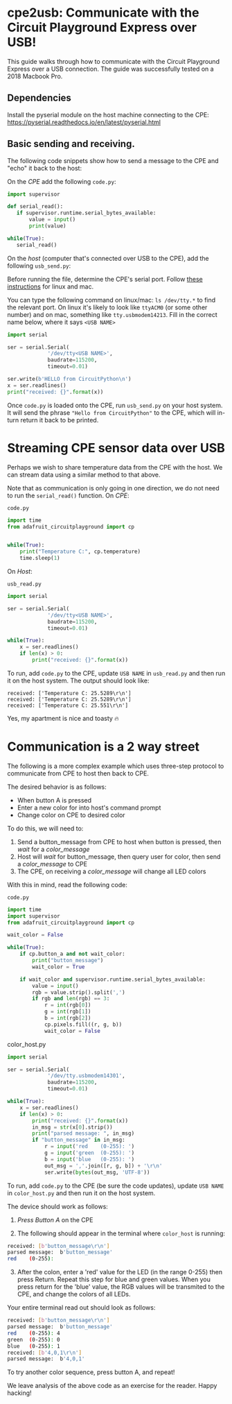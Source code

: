 # cpe2usb: Communicate with the Circuit Playground Express over USB!
This guide walks through how to communicate with the Circuit Playground Express over a USB connection. 
The guide was successfully tested on a 2018 Macbook Pro.

## Dependencies

Install the pyserial module on the host machine connecting to the CPE: https://pyserial.readthedocs.io/en/latest/pyserial.html

## Basic sending and receiving. 
The following code snippets show how to send a message to the CPE and "echo" it back to the host:

On the *CPE* add the following `code.py`:

```python
import supervisor

def serial_read():
   if supervisor.runtime.serial_bytes_available:
       value = input()
       print(value)

while(True):
   serial_read()
```

On the *host* (computer that's connected over USB to the CPE), add the following `usb_send.py`:

Before running the file, determine the CPE's serial port. Follow 
[these instructions](https://learn.adafruit.com/welcome-to-circuitpython/advanced-serial-console-on-mac-and-linux#whats-the-port-15-1)
for linux and mac. 

You can type the following command on linux/mac:
`ls /dev/tty.*`
to find the relevant port. On linux it's likely to look like `ttyACM0` (or some other number) 
and on mac, something like `tty.usbmodem14213`. Fill in the correct name below, where it says `<USB NAME>`

```python
import serial

ser = serial.Serial(
             '/dev/tty<USB NAME>',
             baudrate=115200,
             timeout=0.01)

ser.write(b'HELLO from CircuitPython\n')
x = ser.readlines()
print("received: {}".format(x))
```

Once `code.py` is loaded onto the CPE, run `usb_send.py` on your host system. 
It will send the phrase `"Hello from CircuitPython"` to the CPE, which will in-turn 
return it back to be printed. 

# Streaming CPE sensor data over USB

Perhaps we wish to share temperature data from the CPE with the host. We can stream data using a similar method to that above.

Note that as communication is only going in one direction, we do not need to run the `serial_read()` function.
On *CPE*:

`code.py`
```python
import time
from adafruit_circuitplayground import cp


while(True):
    print("Temperature C:", cp.temperature)
    time.sleep(1)
```

On *Host*:

`usb_read.py`
```python
import serial

ser = serial.Serial(
             '/dev/tty<USB NAME>',
             baudrate=115200,
             timeout=0.01)

while(True):
    x = ser.readlines()
    if len(x) > 0:
        print("received: {}".format(x))
 ```

To run, add `code.py` to the CPE, update `USB NAME` in `usb_read.py` and then run it on the host system. The output should look like:
```
received: ['Temperature C: 25.5289\r\n']
received: ['Temperature C: 25.5289\r\n']
received: ['Temperature C: 25.551\r\n']
```
Yes, my apartment is nice and toasty 🔥

# Communication is a 2 way street

The following is a more complex example which uses three-step protocol to communicate from CPE to host then back to CPE.

The desired behavior is as follows:
- When button A is pressed
- Enter a new color for into host's command prompt
- Change color on CPE to desired color

To do this, we will need to:
1. Send a button_message from CPE to host when button is pressed, then *wait* for a *color_message*
2. Host will *wait* for button_message, then query user for color, then send a *color_message* to CPE
3. The CPE, on receiving a *color_message* will change all LED colors

With this in mind, read the following code:

`code.py`
```python
import time
import supervisor
from adafruit_circuitplayground import cp

wait_color = False

while(True):
    if cp.button_a and not wait_color:
        print("button_message")
        wait_color = True

    if wait_color and supervisor.runtime.serial_bytes_available:
        value = input()
        rgb = value.strip().split(',')
        if rgb and len(rgb) == 3:
            r = int(rgb[0])
            g = int(rgb[1])
            b = int(rgb[2])
            cp.pixels.fill((r, g, b))
            wait_color = False
```

color_host.py

```python
import serial

ser = serial.Serial(
             '/dev/tty.usbmodem14301',
             baudrate=115200,
             timeout=0.01)

while(True):
    x = ser.readlines()
    if len(x) > 0:
        print("received: {}".format(x))
        in_msg = str(x[0].strip())
        print("parsed message: ", in_msg)
        if "button_message" in in_msg:
            r = input('red    (0-255): ')
            g = input('green  (0-255): ')
            b = input('blue   (0-255): ')
            out_msg = ','.join([r, g, b]) + '\r\n'
            ser.write(bytes(out_msg, 'UTF-8'))
```
To run, add `code.py` to the CPE (be sure the code updates), update `USB NAME` in `color_host.py` and then run it on the host system. 

The device should work as follows:
1. *Press Button A* on the CPE

2. The following should appear in the terminal where `color_host` is running:
```bash
received: [b'button_message\r\n']
parsed message:  b'button_message'
red    (0-255):
```

3. After the colon, enter a 'red' value for the LED (in the range 0-255) then press Return. Repeat this step for blue and green values. When you press return for the 'blue' value, the RGB values will be transmited to the CPE, and change the colors of all LEDs. 

Your entire terminal read out should look as follows:

```bash
received: [b'button_message\r\n']
parsed message:  b'button_message'
red    (0-255): 4
green  (0-255): 0
blue   (0-255): 1
received: [b'4,0,1\r\n']
parsed message:  b'4,0,1'
```

To try another color sequence, press button A, and repeat!

We leave analysis of the above code as an exercise for the reader. Happy hacking!
